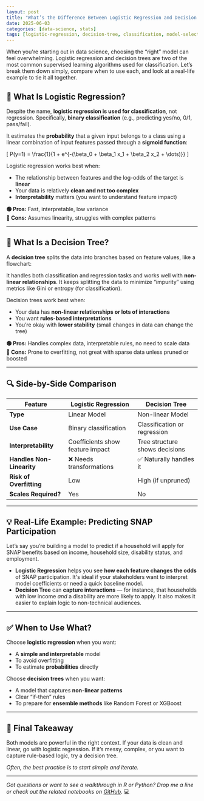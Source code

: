 ```yaml
---
layout: post
title: "What’s the Difference Between Logistic Regression and Decision Trees?"
date: 2025-06-03
categories: [data-science, stats]
tags: [logistic-regression, decision-tree, classification, model-selection]
---
```


When you're starting out in data science, choosing the “right” model can feel overwhelming. Logistic regression and decision trees are two of the most common supervised learning algorithms used for classification. Let’s break them down simply, compare when to use each, and look at a real-life example to tie it all together.

## 🤔 What Is Logistic Regression?

Despite the name, **logistic regression is used for classification**, not regression. Specifically, **binary classification** (e.g., predicting yes/no, 0/1, pass/fail).

It estimates the **probability** that a given input belongs to a class using a linear combination of input features passed through a **sigmoid function**:

\[
P(y=1) = \frac{1}{1 + e^{-(\beta_0 + \beta_1 x_1 + \beta_2 x_2 + \dots)}}
\]

<!-- IMAGE HERE: Insert sigmoid curve visual (x-axis: linear predictor, y-axis: probability) -->

Logistic regression works best when:
- The relationship between features and the log-odds of the target is **linear**
- Your data is relatively **clean and not too complex**
- **Interpretability** matters (you want to understand feature impact)

**🟢 Pros:** Fast, interpretable, low variance  
**🔴 Cons:** Assumes linearity, struggles with complex patterns

---

## 🌳 What Is a Decision Tree?

A **decision tree** splits the data into branches based on feature values, like a flowchart:


<!-- IMAGE HERE: Insert a simple binary decision tree diagram -->

It handles both classification and regression tasks and works well with **non-linear relationships**. It keeps splitting the data to minimize “impurity” using metrics like Gini or entropy (for classification).

Decision trees work best when:
- Your data has **non-linear relationships or lots of interactions**
- You want **rules-based interpretations**
- You’re okay with **lower stability** (small changes in data can change the tree)

**🟢 Pros:** Handles complex data, interpretable rules, no need to scale data  
**🔴 Cons:** Prone to overfitting, not great with sparse data unless pruned or boosted

---

## 🔍 Side-by-Side Comparison

| Feature                 | Logistic Regression                | Decision Tree                         |
|------------------------|------------------------------------|----------------------------------------|
| **Type**               | Linear Model                       | Non-linear Model                       |
| **Use Case**           | Binary classification              | Classification or regression           |
| **Interpretability**   | Coefficients show feature impact   | Tree structure shows decisions         |
| **Handles Non-Linearity** | ❌ Needs transformations         | ✅ Naturally handles it                |
| **Risk of Overfitting**| Low                                | High (if unpruned)                     |
| **Scales Required?**   | Yes                                | No                                     |

---

## 💡 Real-Life Example: Predicting SNAP Participation

Let’s say you’re building a model to predict if a household will apply for SNAP benefits based on income, household size, disability status, and employment.

- **Logistic Regression** helps you see **how each feature changes the odds** of SNAP participation. It's ideal if your stakeholders want to interpret model coefficients or need a quick baseline model.
- **Decision Tree** can **capture interactions** — for instance, that households with low income *and* a disability are more likely to apply. It also makes it easier to explain logic to non-technical audiences.

---

## ✅ When to Use What?

Choose **logistic regression** when you want:
- A **simple and interpretable** model
- To avoid overfitting
- To estimate **probabilities** directly

Choose **decision trees** when you want:
- A model that captures **non-linear patterns**
- Clear “if-then” rules
- To prepare for **ensemble methods** like Random Forest or XGBoost

---

## 🧠 Final Takeaway

Both models are powerful in the right context. If your data is clean and linear, go with logistic regression. If it’s messy, complex, or you want to capture rule-based logic, try a decision tree.

_Often, the best practice is to start simple and iterate._

---

*Got questions or want to see a walkthrough in R or Python? Drop me a line or check out the related notebooks on [GitHub](https://github.com/YOURUSERNAME).* 💻
